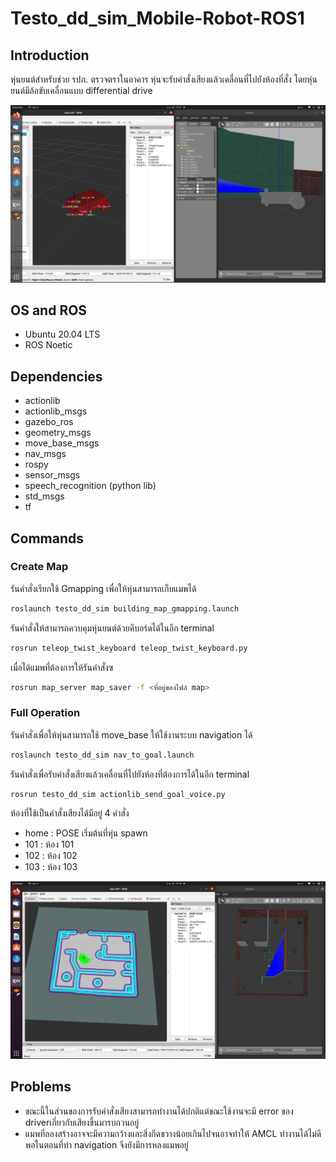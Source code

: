 # Testo_dd_sim_Mobile-Robot-ROS1
## Introduction
หุ่นยนต์สำหรับช่วย รปภ. ตรวจตราในอาคาร หุ่นจะรับคำสั่งเสียงแล้วเคลื่อนที่ไปยังห้องที่สั่ง โดยหุ่นยนต์มีล้อขับเคลื่อนแบบ differential drive

![This is an image](https://github.com/KarnMatas/FRA502_Mobile-Robot-ROS1/blob/main/simulation_images/Screenshot%20from%202023-07-24%2017-23-10.png?raw=true)

## OS and ROS
* Ubuntu 20.04 LTS
* ROS Noetic
## Dependencies
* actionlib
* actionlib_msgs
* gazebo_ros
* geometry_msgs
* move_base_msgs
* nav_msgs
* rospy
* sensor_msgs
* speech_recognition (python lib)
* std_msgs
* tf
## Commands
### Create Map
รันคำสั่งเรียกใช้ Gmapping เพื่อให้หุ่นสามารถเก็บแมพได้
```bash
roslaunch testo_dd_sim building_map_gmapping.launch
```
รันคำสั่งให้สามารถควบคุมหุ่นยนต์ด้วยคีบอร์ดได้ในอีก terminal
```bash
rosrun teleop_twist_keyboard teleop_twist_keyboard.py 
```
เมื่อได้แมพที่ต้องการให้รันคำสั่งฃ
```bash
rosrun map_server map_saver -f <ที่อยู่ของไฟล์ map>
```
### Full Operation
รันคำสั่งเพื่อให้หุ่นสามารถใช้ move_base ให้ใช้งานระบบ navigation ได้
```bash
roslaunch testo_dd_sim nav_to_goal.launch
```
รันคำสั่งเพื่อรับคำสั่งเสียงแล้วเคลื่อนที่ไปยังห้องที่ต้องการได้ในอีก terminal
```bash
rosrun testo_dd_sim actionlib_send_goal_voice.py
```
ห้องที่ใช้เป็นคำสั่งเสียงได้มีอยู่ 4 คำสั่ง
* home : POSE เริ่มต้นที่หุ่น spawn
* 101  : ห้อง 101
* 102  : ห้อง 102
* 103  : ห้อง 103
  
![This is an image](https://github.com/KarnMatas/FRA502_Mobile-Robot-ROS1/blob/main/simulation_images/Screenshot%20from%202023-07-24%2017-18-29.png?raw=true)

## Problems
* ขณะนี้ในส่วนของการรับคำสั่งเสียงสามารถทำงานได้ปกติแต่ขณะใช้งานจะมี error ของ driverเกี่ยวกับเสียงขึ้นมารบกวนอยู่
* แมพที่ลองสร้างอาจจะมีความกว้างและสิ่งกีดขวางน้อยเกินไปจนอาจทำให้ AMCL ทำงานได้ไม่ดีพอในตอนที่ทำ navigation จึงยังมีการหลงแมพอยู่
